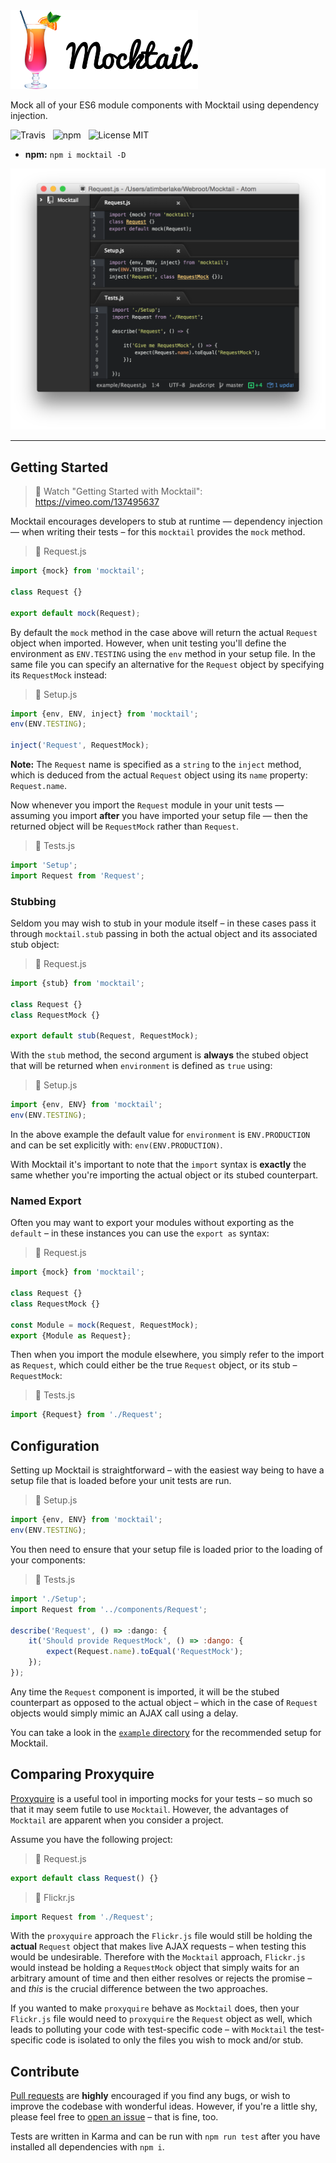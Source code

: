 <img src="media/Mocktail.png" width="300" alt="Mocktail" />

Mock all of your ES6 module components with Mocktail using dependency injection.

![Travis](http://img.shields.io/travis/Wildhoney/Mocktail.svg?style=flat-square)
&nbsp;
![npm](http://img.shields.io/npm/v/mocktail.svg?style=flat-square)
&nbsp;
![License MIT](http://img.shields.io/badge/License-MIT-lightgrey.svg?style=flat-square)

* **npm:** `npm i mocktail -D`

![Screenshot](media/Screenshot.png)

---

## Getting Started

> :ice_cream: Watch "Getting Started with Mocktail": https://vimeo.com/137495637

Mocktail encourages developers to stub at runtime &mdash; dependency injection &mdash; when writing their tests &ndash; for this `mocktail` provides the `mock` method.

> :dango: Request.js

```javascript
import {mock} from 'mocktail';

class Request {}

export default mock(Request);
```

By default the `mock` method in the case above will return the actual `Request` object when imported. However, when unit testing you'll define the environment as `ENV.TESTING` using the `env` method in your setup file. In the same file you can specify an alternative for the `Request` object by specifying its `RequestMock` instead:

> :dango: Setup.js

```javascript
import {env, ENV, inject} from 'mocktail';
env(ENV.TESTING);

inject('Request', RequestMock);
```

**Note:** The `Request` name is specified as a `string` to the `inject` method, which is deduced from the actual `Request` object using its `name` property: `Request.name`.

Now whenever you import the `Request` module in your unit tests &mdash; assuming you import **after** you have imported your setup file &mdash; then the returned object will be `RequestMock` rather than `Request`.

> :dango: Tests.js

```javascript
import 'Setup';
import Request from 'Request';
```

### Stubbing

Seldom you may wish to stub in your module itself &ndash; in these cases pass it through `mocktail.stub` passing in both the actual object and its associated stub object:

> :dango: Request.js

```javascript
import {stub} from 'mocktail';

class Request {}
class RequestMock {}

export default stub(Request, RequestMock);
```

With the `stub` method, the second argument is **always** the stubed object that will be returned when `environment` is defined as `true` using:

> :dango: Setup.js

```javascript
import {env, ENV} from 'mocktail';
env(ENV.TESTING);
```

In the above example the default value for `environment` is `ENV.PRODUCTION` and can be set explicitly with: `env(ENV.PRODUCTION)`.

With Mocktail it's important to note that the `import` syntax is **exactly** the same whether you're importing the actual object or its stubed counterpart.

### Named Export

Often you may want to export your modules without exporting as the `default` &ndash; in these instances you can use the `export as` syntax:

> :dango: Request.js

```javascript
import {mock} from 'mocktail';

class Request {}
class RequestMock {}

const Module = mock(Request, RequestMock);
export {Module as Request};
```

Then when you import the module elsewhere, you simply refer to the import as `Request`, which could either be the true `Request` object, or its stub &ndash; `RequestMock`:

> :dango: Tests.js

```javascript
import {Request} from './Request';
```

## Configuration

Setting up Mocktail is straightforward &ndash; with the easiest way being to have a setup file that is loaded before your unit tests are run.

> :dango: Setup.js

```javascript
import {env, ENV} from 'mocktail';
env(ENV.TESTING);
```

You then need to ensure that your setup file is loaded prior to the loading of your components:

> :dango: Tests.js

```javascript
import './Setup';
import Request from '../components/Request';

describe('Request', () => :dango: {
    it('Should provide RequestMock', () => :dango: {
        expect(Request.name).toEqual('RequestMock');
    });
});
```

Any time the `Request` component is imported, it will be the stubed counterpart as opposed to the actual object &ndash; which in the case of `Request` objects would simply mimic an AJAX call using a delay.

You can take a look in the [`example` directory](https://github.com/Wildhoney/Mocktail/blob/master/example) for the recommended setup for Mocktail.

## Comparing Proxyquire

[Proxyquire](https://github.com/thlorenz/proxyquire) is a useful tool in importing mocks for your tests &ndash; so much so that it may seem futile to use `Mocktail`. However, the advantages of `Mocktail` are apparent when you consider a project.

Assume you have the following project:

> :dango: Request.js

```javascript
export default class Request() {}
```

> :dango: Flickr.js

```javascript
import Request from './Request';
```

With the `proxyquire` approach the `Flickr.js` file would still be holding the **actual** `Request` object that makes live AJAX requests &ndash; when testing this would be undesirable. Therefore with the `Mocktail` approach, `Flickr.js` would instead be holding a `RequestMock` object that simply waits for an arbitrary amount of time and then either resolves or rejects the promise &ndash; and *this* is the crucial difference between the two approaches.

If you wanted to make `proxyquire` behave as `Mocktail` does, then your `Flickr.js` file would need to `proxyquire` the `Request` object as well, which leads to polluting your code with test-specific code &ndash; with `Mocktail` the test-specific code is isolated to only the files you wish to mock and/or stub.

## Contribute

[Pull requests](https://github.com/Wildhoney/Mocktail/pulls) are **highly** encouraged if you find any bugs, or wish to improve the codebase with wonderful ideas. However, if you're a little shy, please feel free to [open an issue](https://github.com/Wildhoney/Mocktail/issues) &ndash; that is fine, too.

Tests are written in Karma and can be run with `npm run test` after you have installed all dependencies with `npm i`.
